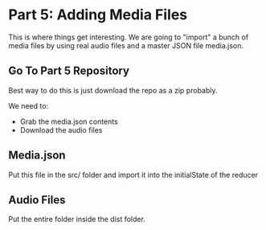 # Part 5: Adding Media Files

This is where things get interesting. We are going to "import" a bunch of media files by using real audio files and a master JSON file media.json.

## Go To Part 5 Repository

Best way to do this is just download the repo as a zip probably.

We need to:

- Grab the media.json contents
- Download the audio files

## Media.json

Put this file in the src/ folder and import it into the initialState of the reducer

## Audio Files

Put the entire folder inside the dist folder.
